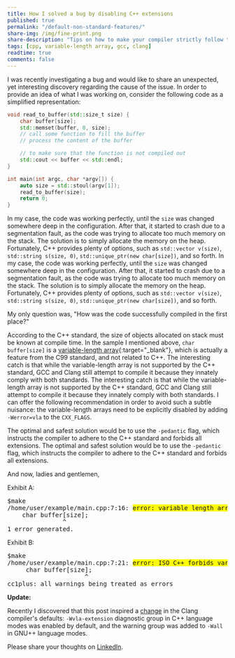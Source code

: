 ```yaml
---
title: How I solved a bug by disabling C++ extensions
published: true
permalink: "/default-non-standard-features/"
share-img: /img/fine-print.png
share-description: "Tips on how to make your compiler strictly follow the C++ standard"
tags: [cpp, variable-length array, gcc, clang]
readtime: true
comments: false
---
```


I was recently investigating a bug and would like to share an unexpected, yet interesting discovery regarding the cause of the issue.
In order to provide an idea of what I was working on, consider the following code as a simplified representation:

```cpp
void read_to_buffer(std::size_t size) {
    char buffer[size];
    std::memset(buffer, 0, size);
    // call some function to fill the buffer
    // process the content of the buffer

    // to make sure that the function is not compiled out
    std::cout << buffer << std::endl;
}

int main(int argc, char *argv[]) {
    auto size = std::stoul(argv[1]);
    read_to_buffer(size);
    return 0;
}
```

In my case, the code was working perfectly, until the `size` was changed somewhere deep in the configuration. After that, it started to crash due to a segmentation fault, as the code was trying to allocate too much memory on the stack. The solution is to simply allocate the memory on the heap. Fortunately, C++ provides plenty of options, such as `std::vector v(size)`, `std::string s(size, 0)`, `std::unique_ptr(new char[size])`, and so forth.
In my case, the code was working perfectly, until the `size` was changed somewhere deep in the configuration. After that, it started to crash due to a segmentation fault, as the code was trying to allocate too much memory on the stack. The solution is to simply allocate the memory on the heap. Fortunately, C++ provides plenty of options, such as `std::vector v(size)`, `std::string s(size, 0)`, `std::unique_ptr(new char[size])`, and so forth.

My only question was, "How was the code successfully compiled in the first place?"

According to the C++ standard, the size of objects allocated on stack must be known at compile time. In the sample I mentioned above, `char buffer[size]` is a [variable-length array](https://en.cppreference.com/w/c/language/array){:target="_blank"}, which is actually a feature from the C99 standard, and not related to C++.
The interesting catch is that while the variable-length array is not supported by the C++ standard, GCC and Clang still attempt to compile it because they innately comply with both standards.
The interesting catch is that while the variable-length array is not supported by the C++ standard, GCC and Clang still attempt to compile it because they innately comply with both standards.
I can offer the following recommendation in order to avoid such a subtle nuisance: the variable-length arrays need to be explicitly disabled by adding `-Werror=vla` to the `CXX_FLAGS`.

The optimal and safest solution would be to use the `-pedantic` flag, which instructs the compiler to adhere to the C++ standard and forbids all extensions.
The optimal and safest solution would be to use the `-pedantic` flag, which instructs the compiler to adhere to the C++ standard and forbids all extensions.

And now, ladies and gentlemen,

Exhibit A:

<pre>
$make
/home/user/example/main.cpp:7:16: <span style="background-color: #FFFF00">error: variable length arrays are a C99 feature [-Werror,-Wvla-extension]</span>
    char buffer[size];
               ^
1 error generated.
</pre>

Exhibit B:

<pre>
$make
/home/user/example/main.cpp:7:21: <span style="background-color: #FFFF00">error: ISO C++ forbids variable length array ‘buffer’ [-Werror=vla]</span>
     char buffer[size];
                     ^
cc1plus: all warnings being treated as errors
</pre>

**Update:**

Recently I discovered that this post inspired a [change](https://github.com/llvm/llvm-project/commit/7339c0f782d5c70e0928f8991b0c05338a90c84c) in the Clang compiler's defaults: `-Wvla-extension`
diagnostic group in C++ language modes was enabled by default, and the warning
group was added to `-Wall` in GNU++ language modes.

Please share your thoughts on [LinkedIn](https://www.linkedin.com/posts/ddanilov_cpplus-activity-6707398283444146176-raKg?utm_source=share&utm_medium=member_desktop).

